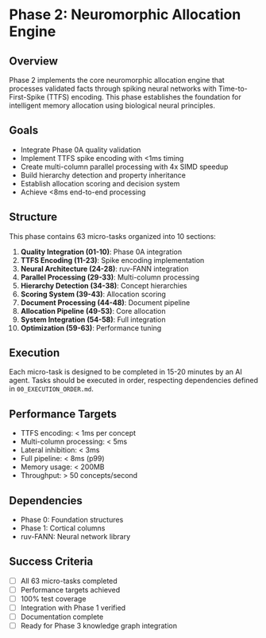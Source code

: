 # Phase 2: Neuromorphic Allocation Engine

## Overview
Phase 2 implements the core neuromorphic allocation engine that processes validated facts through spiking neural networks with Time-to-First-Spike (TTFS) encoding. This phase establishes the foundation for intelligent memory allocation using biological neural principles.

## Goals
- Integrate Phase 0A quality validation
- Implement TTFS spike encoding with <1ms timing
- Create multi-column parallel processing with 4x SIMD speedup
- Build hierarchy detection and property inheritance
- Establish allocation scoring and decision system
- Achieve <8ms end-to-end processing

## Structure
This phase contains 63 micro-tasks organized into 10 sections:

1. **Quality Integration (01-10)**: Phase 0A integration
2. **TTFS Encoding (11-23)**: Spike encoding implementation
3. **Neural Architecture (24-28)**: ruv-FANN integration
4. **Parallel Processing (29-33)**: Multi-column processing
5. **Hierarchy Detection (34-38)**: Concept hierarchies
6. **Scoring System (39-43)**: Allocation scoring
7. **Document Processing (44-48)**: Document pipeline
8. **Allocation Pipeline (49-53)**: Core allocation
9. **System Integration (54-58)**: Full integration
10. **Optimization (59-63)**: Performance tuning

## Execution
Each micro-task is designed to be completed in 15-20 minutes by an AI agent. Tasks should be executed in order, respecting dependencies defined in `00_EXECUTION_ORDER.md`.

## Performance Targets
- TTFS encoding: < 1ms per concept
- Multi-column processing: < 5ms
- Lateral inhibition: < 3ms
- Full pipeline: < 8ms (p99)
- Memory usage: < 200MB
- Throughput: > 50 concepts/second

## Dependencies
- Phase 0: Foundation structures
- Phase 1: Cortical columns
- ruv-FANN: Neural network library

## Success Criteria
- [ ] All 63 micro-tasks completed
- [ ] Performance targets achieved
- [ ] 100% test coverage
- [ ] Integration with Phase 1 verified
- [ ] Documentation complete
- [ ] Ready for Phase 3 knowledge graph integration